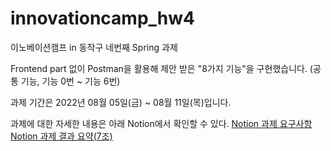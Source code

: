 # innovationcamp_hw4
이노베이션캠프 in 동작구 네번째 Spring 과제

Frontend part 없이
Postman을 활용해 제안 받은 "8가지 기능"을 구현했습니다.
(공통 기능, 기능 0번 ~ 기능 6번)

과제 기간은 2022년 08월 05일(금) ~ 08월 11일(목)입니다.

과제에 대한 자세한 내용은 아래 Notion에서 확인할 수 있다.
[Notion 과제 요구사항](https://teamsparta.notion.site/Spring-f283671653544e698b4d5fe2c4453c3a)
[Notion 과제 결과 요약(7조)](https://www.notion.so/S-A-7-d44688b2c65d4193a56966c549d48234#b529c7928c1848e785a94341b3909951)
